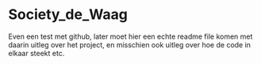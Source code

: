# Society_de_Waag

Even een test met github, later moet hier een echte readme file komen met daarin uitleg over het project,
en misschien ook uitleg over hoe de code in elkaar steekt etc.
